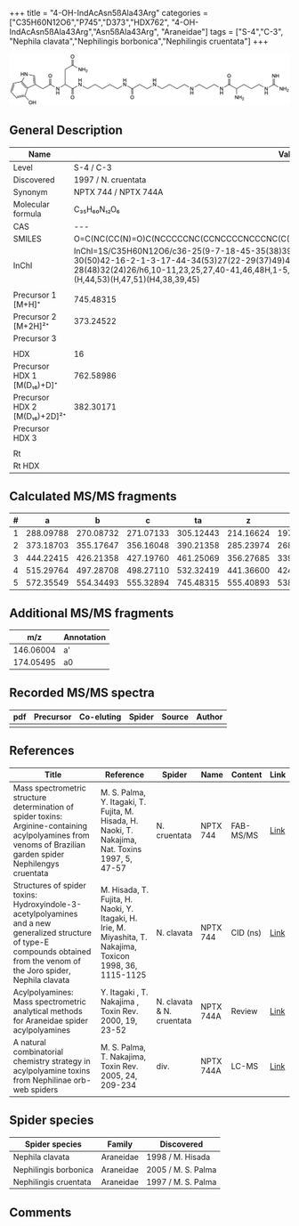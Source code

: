 +++
title = "4-OH-IndAcAsn5ßAla43Arg"
categories = ["C35H60N12O6","P745","D373","HDX762",
"4-OH-IndAcAsn5ßAla43Arg","Asn5ßAla43Arg",
"Araneidae"]
tags = ["S-4","C-3",
"Nephila clavata","Nephilingis borbonica","Nephilingis cruentata"]
+++

![](/img/4-OH-IndAcAsn5bAla43Arg.png)

## General Description

| Name                         | Value                |
|------------------------------|----------------------|
| Level                        | S-4 / C-3                    |
| Discovered                   | 1997 / N. cruentata  |
| Synonym                      | NPTX 744 / NPTX 744A |
| Molecular formula            | C₃₅H₆₀N₁₂O₆          |
| CAS                          | ---                  |
| SMILES | O=C(NC(CC(N)=O)C(NCCCCCNC(CCNCCCCNCCCNC(C(CCCNC(N)=N)N)=O)=O)=O)CC1=CNC2=C1C(O)=CC=C2  |
| InChI  | InChI=1S/C35H60N12O6/c36-25(9-7-18-45-35(38)39)33(52)43-19-8-15-40-13-4-5-14-41-20-12-30(50)42-16-2-1-3-17-44-34(53)27(22-29(37)49)47-31(51)21-24-23-46-26-10-6-11-28(48)32(24)26/h6,10-11,23,25,27,40-41,46,48H,1-5,7-9,12-22,36H2,(H2,37,49)(H,42,50)(H,43,52)(H,44,53)(H,47,51)(H4,38,39,45)  |
|                              |                      |
| Precursor 1 [M+H]⁺           | 745.48315            |
| Precursor 2 [M+2H]²⁺         | 373.24522            |
| Precursor 3                  |                      |
|                              |                      |
| HDX                          | 16                   |
| Precursor HDX 1 [M(D₁₆)+D]⁺   | 762.58986            |
| Precursor HDX 2 [M(D₁₆)+2D]²⁺ | 382.30171            |
| Precursor HDX 3              |                      |
|                              |                      |
| Rt                           |                      |
| Rt HDX                       |                      |

## Calculated MS/MS fragments

| # | a         | b         | c         | ta        | z         | y         | tz        |
|---|-----------|-----------|-----------|-----------|-----------|-----------|-----------|
| 1 | 288.09788 | 270.08732 | 271.07133 | 305.12443 | 214.16624 | 197.13969 | 231.19279 |
| 2 | 373.18703 | 355.17647 | 356.16048 | 390.21358 | 285.23974 | 268.21319 | 302.26629 |
| 3 | 444.22415 | 426.21358 | 427.19760 | 461.25069 | 356.27685 | 339.25030 | 373.30340 |
| 4 | 515.29764 | 497.28708 | 498.27110 | 532.32419 | 441.36600 | 424.33945 | 458.39255 |
| 5 | 572.35549 | 554.34493 | 555.32894 | 745.48315 | 555.40893 | 538.38238 | 572.43548 |

## Additional MS/MS fragments

| m/z       | Annotation |
|-----------|------------|
| 146.06004    | a'   |
| 174.05495    | a0   |

## Recorded MS/MS spectra

| pdf | Precursor | Co-eluting | Spider | Source | Author |
|-----|-----------|------------|--------|--------|--------|
|     |           |            |        |        |        |

## References

| Title                                                                                                                                                                         | Reference                                                                                                   | Spider                    | Name      | Content   | Link                                                                                                               |
|-------------------------------------------------------------------------------------------------------------------------------------------------------------------------------|-------------------------------------------------------------------------------------------------------------|---------------------------|-----------|-----------|--------------------------------------------------------------------------------------------------------------------|
| Mass spectrometric structure determination of spider toxins: Arginine-containing acylpolyamines from venoms of Brazilian garden spider Nephilengys cruentata                  | M. S. Palma, Y. Itagaki, T. Fujita, M. Hisada, H. Naoki, T. Nakajima, Nat. Toxins 1997, 5, 47-57            | N. cruentata              | NPTX 744  | FAB-MS/MS | [Link](https://onlinelibrary.wiley.com/doi/abs/10.1002/%28SICI%29%281997%295%3A2%3C47%3A%3AAID-NT1%3E3.0.CO%3B2-X) |
| Structures of spider toxins: Hydroxyindole-3-acetylpolyamines and a new generalized structure of type-E compounds obtained from the venom of the Joro spider, Nephila clavata | M. Hisada, T. Fujita, H. Naoki, Y. Itagaki, H. Irie, M. Miyashita, T. Nakajima, Toxicon 1998, 36, 1115-1125 | N. clavata                | NPTX 744  | CID (ns)  | [Link](https://www.sciencedirect.com/science/article/pii/S0041010198000865)                                        |
| Acylpolyamines: Mass spectrometric analytical methods for Araneidae spider acylpolyamines                                                                                     | Y. Itagaki , T. Nakajima , Toxin Rev. 2000, 19, 23-52                                                       | N. clavata & N. cruentata | NPTX 744A | Review    | [Link](https://www.tandfonline.com/doi/abs/10.1081/TXR-100100314)                                                  |
| A natural combinatorial chemistry strategy in acylpolyamine toxins from Nephilinae orb-web spiders                                                                            | M. S. Palma, T. Nakajima, Toxin Rev. 2005, 24, 209-234                                                      | div.                      | NPTX 744A | LC-MS     | [Link](https://www.tandfonline.com/doi/abs/10.1081/TXR-200057857)                                                  |

## Spider species

| Spider species        | Family    | Discovered         |
|-----------------------|-----------|--------------------|
| Nephila clavata       | Araneidae | 1998 / M. Hisada   |
| Nephilingis borbonica | Araneidae | 2005 / M. S. Palma |
| Nephilingis cruentata | Araneidae | 1997 / M. S. Palma |

## Comments